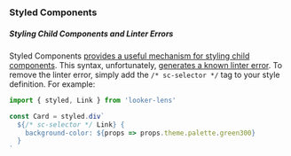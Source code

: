 ### Styled Components

##### Styling Child Components and Linter Errors

Styled Components [provides a useful mechanism for styling child components](https://www.styled-components.com/docs/advanced#referring-to-other-components). This syntax, unfortunately, [generates a known linter error](https://github.com/styled-components/stylelint-processor-styled-components/issues/34#issuecomment-325339118). To remove the linter error, simply add the `/* sc-selector */` tag to your style definition. For example:

```jsx static
import { styled, Link } from 'looker-lens'

const Card = styled.div`
  ${/* sc-selector */ Link} {
    background-color: ${props => props.theme.palette.green300}
  }
`
```
